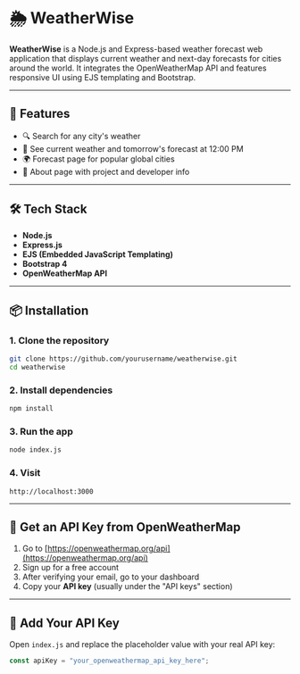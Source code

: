 # 🌦️ WeatherWise

**WeatherWise** is a Node.js and Express-based weather forecast web application that displays current weather and next-day forecasts for cities around the world. It integrates the OpenWeatherMap API and features responsive UI using EJS templating and Bootstrap.

---

## 🚀 Features

- 🔍 Search for any city's weather  
- 📅 See current weather and tomorrow's forecast at 12:00 PM  
- 🌍 Forecast page for popular global cities  
- 🧑 About page with project and developer info  

---

## 🛠 Tech Stack

- **Node.js**  
- **Express.js**  
- **EJS (Embedded JavaScript Templating)**  
- **Bootstrap 4**  
- **OpenWeatherMap API**  

---

## 📦 Installation

### 1. Clone the repository

```bash
git clone https://github.com/yourusername/weatherwise.git
cd weatherwise
```

### 2. Install dependencies

```bash
npm install
```

### 3. Run the app

```bash
node index.js
```

### 4. Visit

```
http://localhost:3000
```

---

## 🔑 Get an API Key from OpenWeatherMap

1. Go to [https://openweathermap.org/api](https://openweathermap.org/api)  
2. Sign up for a free account  
3. After verifying your email, go to your dashboard  
4. Copy your **API key** (usually under the "API keys" section)  

---

## 🔧 Add Your API Key

Open `index.js` and replace the placeholder value with your real API key:

```js
const apiKey = "your_openweathermap_api_key_here";
```

